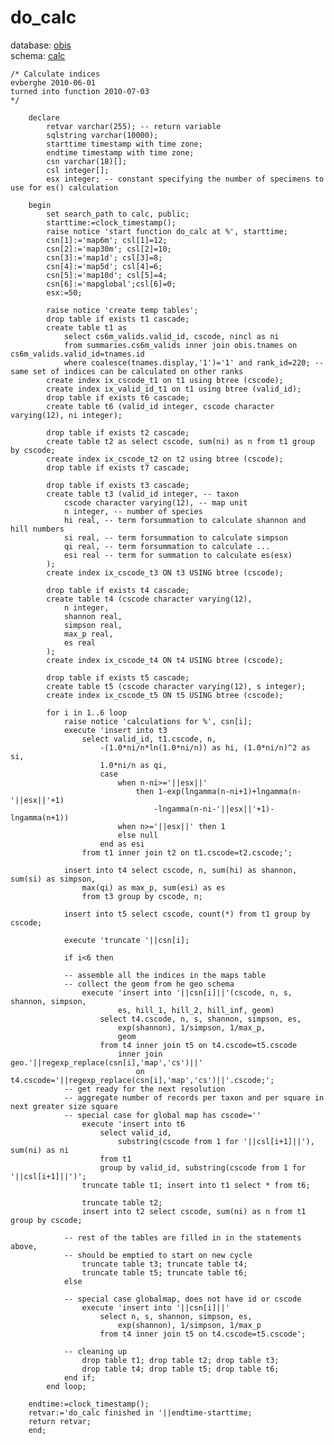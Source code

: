# do_calc
database: [obis](../)  
schema: [calc](calc)  

    
    
    /* Calculate indices
    evberghe 2010-06-01
    turned into function 2010-07-03
    */
    
    	declare
    		retvar varchar(255); -- return variable
    		sqlstring varchar(10000);
    		starttime timestamp with time zone;
    		endtime timestamp with time zone;
    		csn varchar(18)[];
    		csl integer[];
    		esx integer; -- constant specifying the number of specimens to use for es() calculation
    		
    	begin
    		set search_path to calc, public;
    		starttime:=clock_timestamp();
    		raise notice 'start function do_calc at %', starttime;
    		csn[1]:='map6m'; csl[1]=12;
    		csn[2]:='map30m'; csl[2]=10;
    		csn[3]:='map1d'; csl[3]=8;
    		csn[4]:='map5d'; csl[4]=6;
    		csn[5]:='map10d'; csl[5]=4;
    		csn[6]:='mapglobal';csl[6]=0;
    		esx:=50;
    	
    		raise notice 'create temp tables';
    		drop table if exists t1 cascade;
    		create table t1 as 
    			select cs6m_valids.valid_id, cscode, nincl as ni 
    			from summaries.cs6m_valids inner join obis.tnames on cs6m_valids.valid_id=tnames.id
    			where coalesce(tnames.display,'1')='1' and rank_id=220; -- same set of indices can be calculated on other ranks
    		create index ix_cscode_t1 on t1 using btree (cscode);
    		create index ix_valid_id_t1 on t1 using btree (valid_id);
    		drop table if exists t6 cascade;
    		create table t6 (valid_id integer, cscode character varying(12), ni integer);
    
    		drop table if exists t2 cascade;
    		create table t2 as select cscode, sum(ni) as n from t1 group by cscode;
    		create index ix_cscode_t2 on t2 using btree (cscode);
    		drop table if exists t7 cascade;
    
    		drop table if exists t3 cascade;
    		create table t3 (valid_id integer, -- taxon
    			cscode character varying(12), -- map unit
    			n integer, -- number of species
    			hi real, -- term forsummation to calculate shannon and hill numbers
    			si real, -- term forsummation to calculate simpson
    			qi real, -- term forsummation to calculate ...
    			esi real -- term for summation to calculate es(esx)
    		);
    		create index ix_cscode_t3 ON t3 USING btree (cscode);
    		
    		drop table if exists t4 cascade;
    		create table t4 (cscode character varying(12), 
    			n integer, 
    			shannon real, 
    			simpson real, 
    			max_p real, 
    			es real
    		); 
    		create index ix_cscode_t4 ON t4 USING btree (cscode);
    
    		drop table if exists t5 cascade;
    		create table t5 (cscode character varying(12), s integer);
    		create index ix_cscode_t5 ON t5 USING btree (cscode);
    
    		for i in 1..6 loop
    			raise notice 'calculations for %', csn[i];
    			execute 'insert into t3 
    				select valid_id, t1.cscode, n,
    					-(1.0*ni/n*ln(1.0*ni/n)) as hi, (1.0*ni/n)^2 as si,
    					1.0*ni/n as qi,
    					case 
    						when n-ni>='||esx||' 
    							then 1-exp(lngamma(n-ni+1)+lngamma(n-'||esx||'+1)
    								-lngamma(n-ni-'||esx||'+1)-lngamma(n+1))
    						when n>='||esx||' then 1
    						else null
    					end as esi
    				from t1 inner join t2 on t1.cscode=t2.cscode;';
    
    			insert into t4 select cscode, n, sum(hi) as shannon, sum(si) as simpson, 
    				max(qi) as max_p, sum(esi) as es 
    				from t3 group by cscode, n;
    
    			insert into t5 select cscode, count(*) from t1 group by cscode;
    
    			execute 'truncate '||csn[i];
    
    			if i<6 then
    
    			-- assemble all the indices in the maps table
    			-- collect the geom from he geo schema
    				execute 'insert into '||csn[i]||'(cscode, n, s, shannon, simpson, 
    						es, hill_1, hill_2, hill_inf, geom) 
    					select t4.cscode, n, s, shannon, simpson, es, 
    						exp(shannon), 1/simpson, 1/max_p,
    						geom 
    					from t4 inner join t5 on t4.cscode=t5.cscode
    						inner join geo.'||regexp_replace(csn[i],'map','cs')||'
    							on t4.cscode='||regexp_replace(csn[i],'map','cs')||'.cscode;';
    			-- get ready for the next resolution
    			-- aggregate number of records per taxon and per square in next greater size square
    			-- special case for global map has cscode=''
    				execute 'insert into t6 
    					select valid_id, 
    						substring(cscode from 1 for '||csl[i+1]||'), sum(ni) as ni 
    					from t1 
    					group by valid_id, substring(cscode from 1 for '||csl[i+1]||')';
    				truncate table t1; insert into t1 select * from t6;
    				
    				truncate table t2;
    				insert into t2 select cscode, sum(ni) as n from t1 group by cscode; 
    
    			-- rest of the tables are filled in in the statements above, 
    			-- should be emptied to start on new cycle
    				truncate table t3; truncate table t4;
    				truncate table t5; truncate table t6; 
    			else
    
    			-- special case globalmap, does not have id or cscode
    				execute 'insert into '||csn[i]||' 
    					select n, s, shannon, simpson, es, 
    						exp(shannon), 1/simpson, 1/max_p 
    					from t4 inner join t5 on t4.cscode=t5.cscode';
    				
    			-- cleaning up
    				drop table t1; drop table t2; drop table t3; 
    				drop table t4; drop table t5; drop table t6; 
    			end if;
    		end loop;
    
    	endtime:=clock_timestamp();
    	retvar:='do_calc finished in '||endtime-starttime;
    	return retvar;
    	end;
